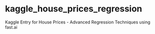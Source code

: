 # kaggle_house_prices_regression
Kaggle Entry for House Prices - Advanced Regression Techniques using fast.ai 
